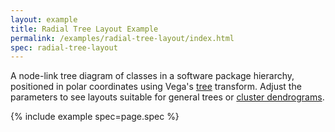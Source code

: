 ```yaml
---
layout: example
title: Radial Tree Layout Example
permalink: /examples/radial-tree-layout/index.html
spec: radial-tree-layout
---
```


A node-link tree diagram of classes in a software package hierarchy, positioned in polar coordinates using Vega's [tree](../../docs/transforms/tree) transform. Adjust the parameters to see layouts suitable for general trees or [cluster dendrograms](https://en.wikipedia.org/wiki/Dendrogram).

{% include example spec=page.spec %}
